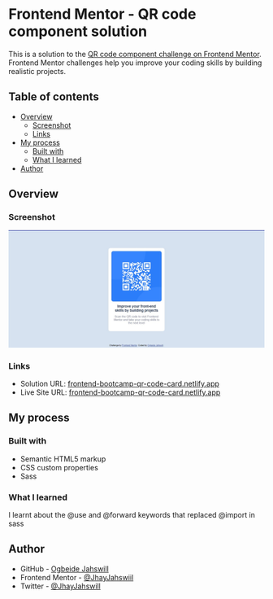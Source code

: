 # Frontend Mentor - QR code component solution

This is a solution to the [QR code component challenge on Frontend Mentor](https://www.frontendmentor.io/challenges/qr-code-component-iux_sIO_H). Frontend Mentor challenges help you improve your coding skills by building realistic projects. 

## Table of contents

- [Overview](#overview)
  - [Screenshot](#screenshot)
  - [Links](#links)
- [My process](#my-process)
  - [Built with](#built-with)
  - [What I learned](#what-i-learned)
- [Author](#author)

## Overview

### Screenshot

![](./images/screenshot.jpg)

### Links

- Solution URL: [frontend-bootcamp-qr-code-card.netlify.app](https://frontend-bootcamp-qr-code-card.netlify.app/)
- Live Site URL: [frontend-bootcamp-qr-code-card.netlify.app](https://frontend-bootcamp-qr-code-card.netlify.app/)

## My process

### Built with

- Semantic HTML5 markup
- CSS custom properties
- Sass

### What I learned

I learnt about the @use and @forward keywords that replaced @import in sass

## Author

- GitHub - [Ogbeide Jahswill](https://github.com/JhayJahswiil)
- Frontend Mentor - [@JhayJahswiil](https://www.frontendmentor.io/profile/JhayJahswiil)
- Twitter - [@JhayJahswill](https://www.twitter.com/JhayJahswill)

